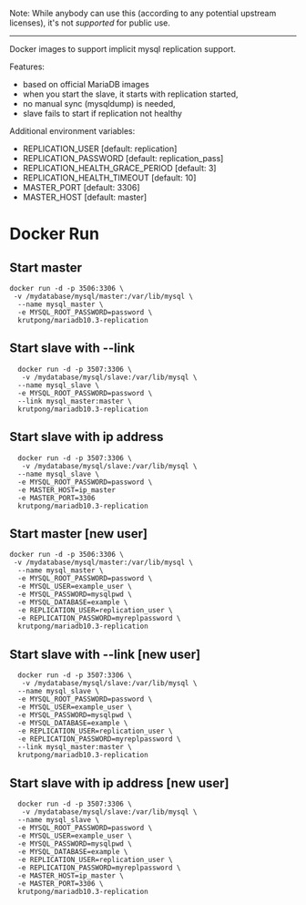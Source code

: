 Note: While anybody can use this (according to any potential upstream licenses), it's not _supported_ for public use.

----

Docker images to support implicit mysql replication support.

Features:
* based on official MariaDB images
* when you start the slave, it starts with replication started,
* no manual sync (mysqldump) is needed,
* slave fails to start if replication not healthy

Additional environment variables:
* REPLICATION_USER [default: replication]
* REPLICATION_PASSWORD [default: replication_pass]
* REPLICATION_HEALTH_GRACE_PERIOD [default: 3]
* REPLICATION_HEALTH_TIMEOUT [default: 10]
* MASTER_PORT [default: 3306]
* MASTER_HOST [default: master]

# Docker Run

## Start master

```
docker run -d -p 3506:3306 \
 -v /mydatabase/mysql/master:/var/lib/mysql \
  --name mysql_master \
  -e MYSQL_ROOT_PASSWORD=password \
  krutpong/mariadb10.3-replication
```

## Start slave with --link

```
  docker run -d -p 3507:3306 \
   -v /mydatabase/mysql/slave:/var/lib/mysql \
  --name mysql_slave \
  -e MYSQL_ROOT_PASSWORD=password \
  --link mysql_master:master \
  krutpong/mariadb10.3-replication
```

## Start slave with ip address

```
  docker run -d -p 3507:3306 \
   -v /mydatabase/mysql/slave:/var/lib/mysql \
  --name mysql_slave \
  -e MYSQL_ROOT_PASSWORD=password \
  -e MASTER_HOST=ip_master
  -e MASTER_PORT=3306
  krutpong/mariadb10.3-replication
```





## Start master [new user]

```
docker run -d -p 3506:3306 \
 -v /mydatabase/mysql/master:/var/lib/mysql \
  --name mysql_master \
  -e MYSQL_ROOT_PASSWORD=password \
  -e MYSQL_USER=example_user \
  -e MYSQL_PASSWORD=mysqlpwd \
  -e MYSQL_DATABASE=example \
  -e REPLICATION_USER=replication_user \
  -e REPLICATION_PASSWORD=myreplpassword \
  krutpong/mariadb10.3-replication
```

## Start slave with --link [new user]

```
  docker run -d -p 3507:3306 \
   -v /mydatabase/mysql/slave:/var/lib/mysql \
  --name mysql_slave \
  -e MYSQL_ROOT_PASSWORD=password \
  -e MYSQL_USER=example_user \
  -e MYSQL_PASSWORD=mysqlpwd \
  -e MYSQL_DATABASE=example \
  -e REPLICATION_USER=replication_user \
  -e REPLICATION_PASSWORD=myreplpassword \
  --link mysql_master:master \
  krutpong/mariadb10.3-replication
```

## Start slave with ip address [new user]

```
  docker run -d -p 3507:3306 \
   -v /mydatabase/mysql/slave:/var/lib/mysql \
  --name mysql_slave \
  -e MYSQL_ROOT_PASSWORD=password \
  -e MYSQL_USER=example_user \
  -e MYSQL_PASSWORD=mysqlpwd \
  -e MYSQL_DATABASE=example \
  -e REPLICATION_USER=replication_user \
  -e REPLICATION_PASSWORD=myreplpassword \
  -e MASTER_HOST=ip_master \
  -e MASTER_PORT=3306 \
  krutpong/mariadb10.3-replication
```


